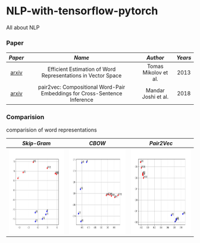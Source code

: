 # NLP-with-tensorflow-pytorch
All about NLP

### Paper
*Paper* |*Name* | *Author* | *Years*
:---: | :---: | :---: | :---:
[arxiv](https://arxiv.org/abs/1301.3781) | Efficient Estimation of Word Representations in Vector Space | Tomas Mikolov et al. | 2013
[arxiv](https://arxiv.org/abs/1810.08854) | pair2vec: Compositional Word-Pair Embeddings for Cross-Sentence Inference| Mandar Joshi et al. | 2018


### Comparision
comparision of word representations

 *Skip-Gram* | *CBOW* | *Pair2Vec*
 :---: | :---: | :---: |
<img src = 'basic_Skip-gram/PPT/ydg_skip_results.png' height = '230px'> | <img src = 'basic_CBOW/PPT/ydg_star_results.png' height = '230px'> | <img src = 'basic_pair2vec/PPT/ydg_pair2vec_ver2.png' height = '230px'>
